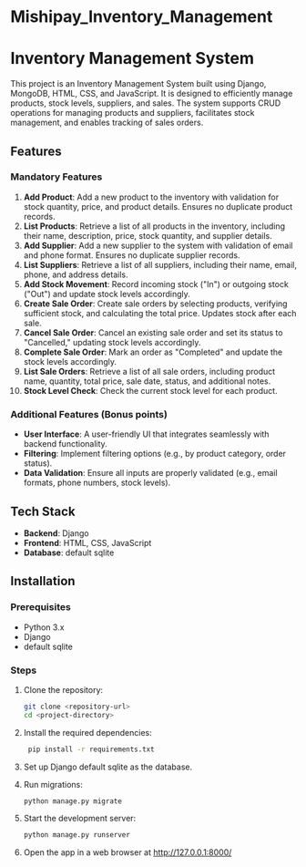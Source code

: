 # Mishipay_Inventory_Management
# Inventory Management System

This project is an Inventory Management System built using Django, MongoDB, HTML, CSS, and JavaScript. It is designed to efficiently manage products, stock levels, suppliers, and sales. The system supports CRUD operations for managing products and suppliers, facilitates stock management, and enables tracking of sales orders.

## Features

### Mandatory Features
1. **Add Product**: Add a new product to the inventory with validation for stock quantity, price, and product details. Ensures no duplicate product records.
2. **List Products**: Retrieve a list of all products in the inventory, including their name, description, price, stock quantity, and supplier details.
3. **Add Supplier**: Add a new supplier to the system with validation of email and phone format. Ensures no duplicate supplier records.
4. **List Suppliers**: Retrieve a list of all suppliers, including their name, email, phone, and address details.
5. **Add Stock Movement**: Record incoming stock ("In") or outgoing stock ("Out") and update stock levels accordingly.
6. **Create Sale Order**: Create sale orders by selecting products, verifying sufficient stock, and calculating the total price. Updates stock after each sale.
7. **Cancel Sale Order**: Cancel an existing sale order and set its status to "Cancelled," updating stock levels accordingly.
8. **Complete Sale Order**: Mark an order as "Completed" and update the stock levels accordingly.
9. **List Sale Orders**: Retrieve a list of all sale orders, including product name, quantity, total price, sale date, status, and additional notes.
10. **Stock Level Check**: Check the current stock level for each product.

### Additional Features (Bonus points)
- **User Interface**: A user-friendly UI that integrates seamlessly with backend functionality.
- **Filtering**: Implement filtering options (e.g., by product category, order status).
- **Data Validation**: Ensure all inputs are properly validated (e.g., email formats, phone numbers, stock levels).

## Tech Stack

- **Backend**: Django
- **Frontend**: HTML, CSS, JavaScript
- **Database**: default sqlite


## Installation

### Prerequisites
- Python 3.x
- Django
- default sqlite

### Steps
1. Clone the repository:

   ```bash
   git clone <repository-url>
   cd <project-directory>
2. Install the required dependencies:

   ```bash
    pip install -r requirements.txt
3. Set up Django default sqlite as the database.
4. Run migrations:
   ```bash
   python manage.py migrate
5. Start the development server:
    ```bash
    python manage.py runserver
6. Open the app in a web browser at http://127.0.0.1:8000/

